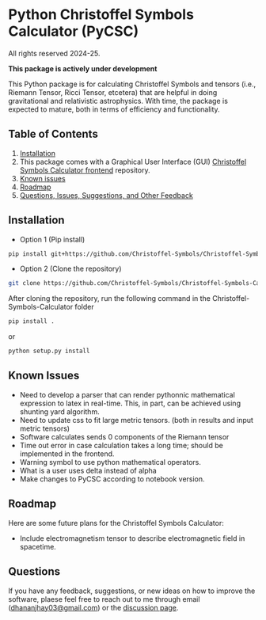 # Python Christoffel Symbols Calculator (PyCSC)

All rights reserved 2024-25.

**This package is actively under development**

This Python package is for calculating Christoffel Symbols and tensors (i.e., Riemann Tensor, Ricci Tensor, etcetera) that are helpful in doing gravitational and relativistic astrophysics. With time, the package is expected to mature, both in terms of efficiency and functionality.

## Table of Contents

1. [Installation](#installtion)
2. This package comes with a Graphical User Interface (GUI) [Christoffel Symbols Calculator frontend](https://github.com/Christoffel-Symbols/Christoffel-Symbols-Calculator-frontend) repository.
3. [Known issues](#known-issues)
4. [Roadmap](#roadmap)
5. [Questions, Issues, Suggestions, and Other Feedback](#questions-issues)

## Installation

- Option 1 (Pip install)

```bash
pip install git+https://github.com/Christoffel-Symbols/Christoffel-Symbols-Calculator.git
```

- Option 2 (Clone the repository)

```bash
git clone https://github.com/Christoffel-Symbols/Christoffel-Symbols-Calculator.git
```

After cloning the repository, run the following command in the Christoffel-Symbols-Calculator folder

```bash
pip install .
```

or

```bash
python setup.py install
```

## Known Issues

- Need to develop a parser that can render pythonnic mathematical expression to latex in real-time. This, in part, can be achieved using shunting yard algorithm.
- Need to update css to fit large metric tensors. (both in results and input metric tensors)
- Software calculates sends 0 components of the Riemann tensor
- Time out error in case calculation takes a long time; should be implemented in the frontend.
- Warning symbol to use python mathematical operators.
- What is a user uses delta instead of alpha
- Make changes to PyCSC according to notebook version.

## Roadmap

Here are some future plans for the Christoffel Symbols Calculator:

- Include electromagnetism tensor to describe electromagnetic field in spacetime.

## Questions

If you have any feedback, suggestions, or new ideas on how to improve the software, plaese feel free to reach out to me through email ([dhananjhay03@gmail.com](mailto:dhananjhay03@gmail.com)) or the [discussion page](https://github.com/Christoffel-Symbols/Christoffel-Symbols-Calculator/discussions).
